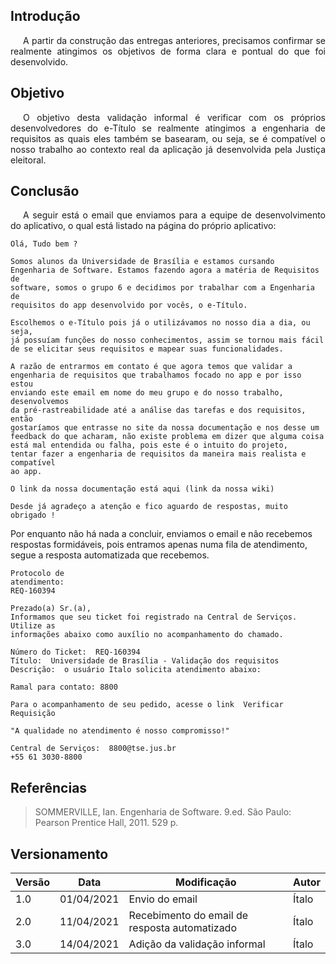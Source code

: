 ## Introdução

<p style="text-indent: 20px; text-align: justify">
A partir da construção das entregas anteriores, precisamos confirmar se realmente atingimos os objetivos de forma clara e pontual do que foi desenvolvido.
</p>

## Objetivo

<p style="text-indent: 20px; text-align: justify">
O objetivo desta validação informal é verificar com os próprios desenvolvedores do e-Título se realmente atingimos a engenharia de requisitos as quais eles também se basearam, ou seja, se é compatível o nosso trabalho ao contexto real da aplicação já desenvolvida pela Justiça eleitoral.
</p>

## Conclusão

<p style="text-indent: 20px; text-align: justify">
A seguir está o email que enviamos para a equipe de desenvolvimento do aplicativo, o qual está listado na página do próprio aplicativo:
</p>


    Olá, Tudo bem ?

    Somos alunos da Universidade de Brasília e estamos cursando 
    Engenharia de Software. Estamos fazendo agora a matéria de Requisitos de 
    software, somos o grupo 6 e decidimos por trabalhar com a Engenharia de
    requisitos do app desenvolvido por vocês, o e-Título.

    Escolhemos o e-Título pois já o utilizávamos no nosso dia a dia, ou seja,
    já possuíam funções do nosso conhecimentos, assim se tornou mais fácil
    de se elicitar seus requisitos e mapear suas funcionalidades.

    A razão de entrarmos em contato é que agora temos que validar a 
    engenharia de requisitos que trabalhamos focado no app e por isso estou
    enviando este email em nome do meu grupo e do nosso trabalho, desenvolvemos
    da pré-rastreabilidade até a análise das tarefas e dos requisitos, então
    gostaríamos que entrasse no site da nossa documentação e nos desse um 
    feedback do que acharam, não existe problema em dizer que alguma coisa 
    está mal entendida ou falha, pois este é o intuito do projeto, 
    tentar fazer a engenharia de requisitos da maneira mais realista e compatível
    ao app.

    O link da nossa documentação está aqui (link da nossa wiki)

    Desde já agradeço a atenção e fico aguardo de respostas, muito obrigado !

<p style="text-indent: 20px; text-align: justify">

Por enquanto não há nada a concluir, enviamos o email e não recebemos respostas formidáveis, pois entramos apenas numa fila de atendimento, segue a resposta automatizada que recebemos.

</p>

    Protocolo de
    atendimento:
    REQ-160394

    Prezado(a) Sr.(a),
    Informamos que seu ticket foi registrado na Central de Serviços. Utilize as
    informações abaixo como auxílio no acompanhamento do chamado.

    Número do Ticket:  REQ-160394
    Título:  Universidade de Brasília - Validação dos requisitos
    Descrição:  o usuário Italo solicita atendimento abaixo:

    Ramal para contato: 8800

    Para o acompanhamento de seu pedido, acesse o link  Verificar Requisição

    "A qualidade no atendimento é nosso compromisso!"

    Central de Serviços:  8800@tse.jus.br   
    +55 61 3030-8800

## Referências

> SOMMERVILLE, Ian. Engenharia de Software. 9.ed. São Paulo: Pearson Prentice Hall, 2011. 529 p.

## Versionamento

| Versão | Data | Modificação | Autor |
|--|--|--|--|
| 1.0 | 01/04/2021 | Envio do email | Ítalo |
| 2.0 | 11/04/2021 | Recebimento do email de resposta automatizado | Ítalo |
| 3.0 | 14/04/2021 | Adição da validação informal | Ítalo |

